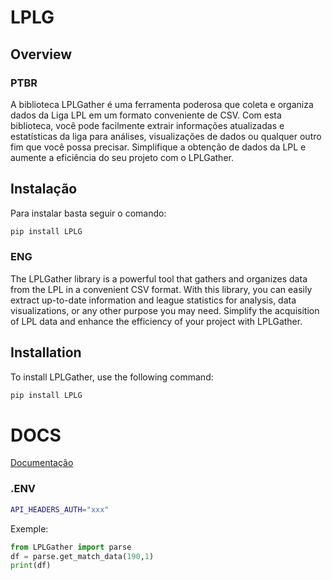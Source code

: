 # LPLG

## Overview

### PTBR

A biblioteca LPLGather é uma ferramenta poderosa que coleta e organiza dados da Liga LPL em um formato conveniente de CSV. Com esta biblioteca, você pode facilmente extrair informações atualizadas e estatísticas da liga para análises, visualizações de dados ou qualquer outro fim que você possa precisar. Simplifique a obtenção de dados da LPL e aumente a eficiência do seu projeto com o LPLGather.

## Instalação

Para instalar basta seguir o comando:

```bash
pip install LPLG
```

### ENG

The LPLGather library is a powerful tool that gathers and organizes data from the LPL in a convenient CSV format. With this library, you can easily extract up-to-date information and league statistics for analysis, data visualizations, or any other purpose you may need. Simplify the acquisition of LPL data and enhance the efficiency of your project with LPLGather.

## Installation

To install LPLGather, use the following command:

```bash
pip install LPLG
```

# DOCS

[Documentação](https://matpaulods.github.io/LPLG/)

### .ENV
```bash
API_HEADERS_AUTH="xxx"
```
Exemple:
```py
from LPLGather import parse
df = parse.get_match_data(190,1)
print(df)
```
